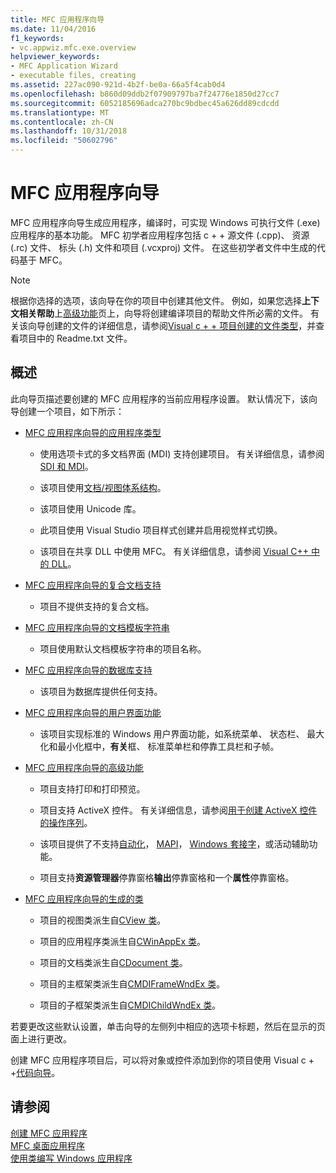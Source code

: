 ```yaml
---
title: MFC 应用程序向导
ms.date: 11/04/2016
f1_keywords:
- vc.appwiz.mfc.exe.overview
helpviewer_keywords:
- MFC Application Wizard
- executable files, creating
ms.assetid: 227ac090-921d-4b2f-be0a-66a5f4cab0d4
ms.openlocfilehash: b860d09ddb2f07909797ba7f24776e1850d27cc7
ms.sourcegitcommit: 6052185696adca270bc9bdbec45a626dd89cdcdd
ms.translationtype: MT
ms.contentlocale: zh-CN
ms.lasthandoff: 10/31/2018
ms.locfileid: "50602796"
---
```

# <a name="mfc-application-wizard"></a>MFC 应用程序向导

MFC 应用程序向导生成应用程序，编译时，可实现 Windows 可执行文件 (.exe) 应用程序的基本功能。 MFC 初学者应用程序包括 c + + 源文件 (.cpp)、 资源 (.rc) 文件、 标头 (.h) 文件和项目 (.vcxproj) 文件。 在这些初学者文件中生成的代码基于 MFC。

> [!NOTE]
>  根据你选择的选项，该向导在你的项目中创建其他文件。 例如，如果您选择**上下文相关帮助**上[高级功能](../../mfc/reference/advanced-features-mfc-application-wizard.md)页上，向导将创建编译项目的帮助文件所必需的文件。 有关该向导创建的文件的详细信息，请参阅[Visual c + + 项目创建的文件类型](../../ide/file-types-created-for-visual-cpp-projects.md)，并查看项目中的 Readme.txt 文件。

## <a name="overview"></a>概述

此向导页描述要创建的 MFC 应用程序的当前应用程序设置。 默认情况下，该向导创建一个项目，如下所示：

- [MFC 应用程序向导的应用程序类型](../../mfc/reference/application-type-mfc-application-wizard.md)

   - 使用选项卡式的多文档界面 (MDI) 支持创建项目。 有关详细信息，请参阅[SDI 和 MDI](../../mfc/sdi-and-mdi.md)。

   - 该项目使用[文档/视图体系结构](../../mfc/document-view-architecture.md)。

   - 该项目使用 Unicode 库。

   - 此项目使用 Visual Studio 项目样式创建并启用视觉样式切换。

   - 该项目在共享 DLL 中使用 MFC。 有关详细信息，请参阅 [Visual C++ 中的 DLL](../../build/dlls-in-visual-cpp.md)。

- [MFC 应用程序向导的复合文档支持](../../mfc/reference/compound-document-support-mfc-application-wizard.md)

   - 项目不提供支持的复合文档。

- [MFC 应用程序向导的文档模板字符串](../../mfc/reference/document-template-strings-mfc-application-wizard.md)

   - 项目使用默认文档模板字符串的项目名称。

- [MFC 应用程序向导的数据库支持](../../mfc/reference/database-support-mfc-application-wizard.md)

   - 该项目为数据库提供任何支持。

- [MFC 应用程序向导的用户界面功能](../../mfc/reference/user-interface-features-mfc-application-wizard.md)

   - 该项目实现标准的 Windows 用户界面功能，如系统菜单、 状态栏、 最大化和最小化框中，**有关**框、 标准菜单栏和停靠工具栏和子帧。

- [MFC 应用程序向导的高级功能](../../mfc/reference/advanced-features-mfc-application-wizard.md)

   - 项目支持打印和打印预览。

   - 项目支持 ActiveX 控件。 有关详细信息，请参阅[用于创建 ActiveX 控件的操作序列](../../mfc/sequence-of-operations-for-creating-activex-controls.md)。

   - 该项目提供了不支持[自动化](../../mfc/automation.md)， [MAPI](../../mfc/mapi-support-in-mfc.md)， [Windows 套接字](../../mfc/windows-sockets-in-mfc.md)，或活动辅助功能。

   - 项目支持**资源管理器**停靠窗格**输出**停靠窗格和一个**属性**停靠窗格。

- [MFC 应用程序向导的生成的类](../../mfc/reference/generated-classes-mfc-application-wizard.md)

   - 项目的视图类派生自[CView 类](../../mfc/reference/cview-class.md)。

   - 项目的应用程序类派生自[CWinAppEx 类](../../mfc/reference/cwinappex-class.md)。

   - 项目的文档类派生自[CDocument 类](../../mfc/reference/cdocument-class.md)。

   - 项目的主框架类派生自[CMDIFrameWndEx 类](../../mfc/reference/cmdiframewndex-class.md)。

   - 项目的子框架类派生自[CMDIChildWndEx 类](../../mfc/reference/cmdichildwndex-class.md)。

若要更改这些默认设置，单击向导的左侧列中相应的选项卡标题，然后在显示的页面上进行更改。

创建 MFC 应用程序项目后，可以将对象或控件添加到你的项目使用 Visual c + +[代码向导](../../ide/adding-functionality-with-code-wizards-cpp.md)。

## <a name="see-also"></a>请参阅

[创建 MFC 应用程序](../../mfc/reference/creating-an-mfc-application.md)<br/>
[MFC 桌面应用程序](../../mfc/mfc-desktop-applications.md)<br/>
[使用类编写 Windows 应用程序](../../mfc/using-the-classes-to-write-applications-for-windows.md)
